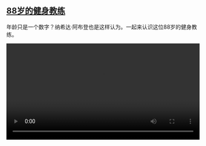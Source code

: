 <!--1614246813000-->
[88岁的健身教练](https://www.dw.com/zh/88%E5%B2%81%E7%9A%84%E5%81%A5%E8%BA%AB%E6%95%99%E7%BB%83/a-56664670)
------

<p>年龄只是一个数字？纳希达·阿布登也是这样认为。一起来认识这位88岁的健身教练。</small></p><video src="https://tvdownloaddw-a.akamaihd.net/dwtv_video/flv/vdt_zh/2021/bchi210223_002_nahida_01v_sd_sor.mp4" controls style="width:100%"></video>
